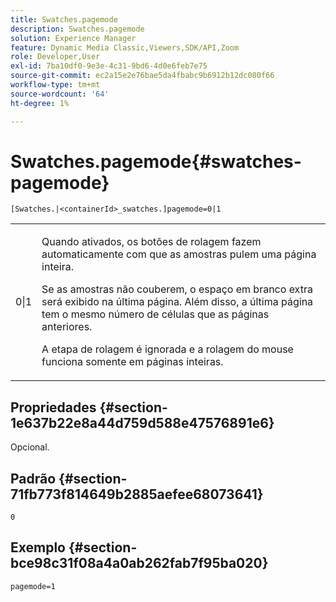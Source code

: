 ```yaml
---
title: Swatches.pagemode
description: Swatches.pagemode
solution: Experience Manager
feature: Dynamic Media Classic,Viewers,SDK/API,Zoom
role: Developer,User
exl-id: 7ba10df0-9e3e-4c31-9bd6-4d0e6feb7e75
source-git-commit: ec2a15e2e76bae5da4fbabc9b6912b12dc080f66
workflow-type: tm+mt
source-wordcount: '64'
ht-degree: 1%

---
```


# Swatches.pagemode{#swatches-pagemode}

`[Swatches.|<containerId>_swatches.]pagemode=0|1`

<table id="table_52306D2150BC4EE2BD4CE4C718E96CC0"> 
 <tbody> 
  <tr> 
   <td colname="col1"> <p> <span class="codeph"> 0|1 </span> </p> </td> 
   <td colname="col2"> <p> Quando ativados, os botões de rolagem fazem automaticamente com que as amostras pulem uma página inteira. </p> <p>Se as amostras não couberem, o espaço em branco extra será exibido na última página. Além disso, a última página tem o mesmo número de células que as páginas anteriores. </p> <p>A etapa de rolagem é ignorada e a rolagem do mouse funciona somente em páginas inteiras. </p> </td> 
  </tr> 
 </tbody> 
</table>

## Propriedades {#section-1e637b22e8a44d759d588e47576891e6}

Opcional.

## Padrão {#section-71fb773f814649b2885aefee68073641}

`0`

## Exemplo {#section-bce98c31f08a4a0ab262fab7f95ba020}

`pagemode=1`
